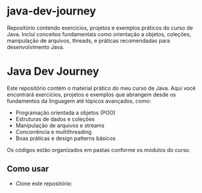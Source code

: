 # java-dev-journey
Repositório contendo exercícios, projetos e exemplos práticos do curso de Java. Inclui conceitos fundamentais como orientação a objetos, coleções, manipulação de arquivos, threads, e práticas recomendadas para desenvolvimento Java.

# Java Dev Journey

Este repositório contém o material prático do meu curso de Java. Aqui você encontrará exercícios, projetos e exemplos que abrangem desde os fundamentos da linguagem até tópicos avançados, como:

- Programação orientada a objetos (POO)
- Estruturas de dados e coleções
- Manipulação de arquivos e streams
- Concorrência e multithreading
- Boas práticas e design patterns básicos

Os códigos estão organizados em pastas conforme os módulos do curso.

## Como usar

- Clone este repositório:
